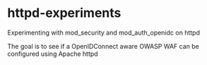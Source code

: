 # httpd-experiments
Experimenting with mod_security and mod_auth_openidc on httpd

The goal is to see if a OpenIDConnect aware OWASP WAF can be configured using Apache httpd
